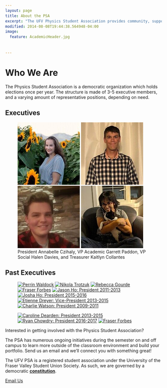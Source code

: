 ```yaml
---
layout: page
title: About the PSA
excerpt: "The UFV Physics Student Association provides community, support, and a voice for the physics and engineering students, and physics enthusiasts at the University of the Fraser Valley."
modified: 2014-08-08T19:44:38.564948-04:00
image:
  feature: AcademicHeader.jpg


---
```


# Who We Are

The Physics Student Association is a democratic organization which holds elections once per year. The structure is made of 3-5 executive members, and a varying amount of representative positions, depending on need.


## Executives
<figure class="fifth">
    <a href="mailto:president@ufvpsa.com"><img src="/images/Annabelle.jpg" alt="Annabelle Czihaly"/></a>
	<a href="mailto:vpacademic@ufvpsa.com"><img src="/images/Garrett.jpg" alt="Garrett Paddon"/></a>
	<a href="mailto:vpsocial@ufvpsa.com"><img src="/images/Halen.jpg" alt="Halen Davies"/></a>
	<!-- <a href="mailto:secretary@ufvpsa.com"><img src="/images/Donkey200.jpg" alt="Aaron Thiesen"/></a>-->
    <a href="mailto:treasurer@ufvpsa.com"><img src="/images/Kaitlyn.jpg" alt="Kaitlyn Collantes"/></a>
<figcaption> President Annabelle Czihaly, VP Academic Garrett Paddon, VP Social Halen Davies, and Treasurer Kaitlyn Collantes</figcaption>
</figure>

<!-- # Representatives
<figure class="quarter">
<figcaption></figcaption>
</figure> -->

 
## Past Executives
<figure class="quarter">
	<a href="https://ca.linkedin.com/in/perrin-waldock-58587410a"><img src="/images/Perrin200.jpg" alt="Perrin Waldock"/></a>
    <a href="/images/NikHeadshot.jpg"><img src="/images/NikHeadshot.jpg" alt="Nikola Trotzuk"/></a>
    <a href="/images/rebecca200.jpg"><img src="/images/rebecca200.jpg" alt="Rebecca Gourde"/></a>
    <a href="/images/FraserBW200.jpg"><img src="/images/FraserBW200.jpg" alt="Fraser Forbes"/></a>
	<a href="http://jasonho.me/"><img src="/images/JasonThumb.jpg" alt="Jason Ho: President 2011-2013"></a>
	<a href="http://www.joshaho.com"><img src="/images/JoshaHoThumb.jpg" alt="Josha Ho: President 2015-2016"></a>
	<a href="https://www.sfu.ca/physics/people/profiles/etienned.html"><img src="/images/EtienneThumb.jpg" alt="Etienne Dreyer: Vice-President 2013-2015"></a>
	<a href="http://www.math.uvic.ca/~dcwatson/"><img src="/images/CharlieThumb.png" alt="Charlie Watson: President 2009-2011"></a>
</figure>
<figure class="quarter">
<a href="mailto:caroline.e.r.dearden@gmail.com"><img src="/images/CarolineResized.jpg" alt="Caroline Dearden: President 2013-2015"></a>
<a href="mailto:@ryan.chowdhry@student.ufv.ca"><img src="/images/Ryan200.jpg" alt="Ryan Chowdry: President 2016-2017"></a>
<a href="mailto:fraser.forbes@student.ufv.ca"><img src="/images/FraserSpace200.jpg" alt="Fraser Forbes"></a>
</figure>


Interested in getting involved with the Physics Student Association?

The PSA has numerous ongoing initiatives during the semester on and off campus to learn more outside of the classroom environment and build your portfolio. Send us an email and we’ll connect you with something great!

The UFV PSA is a registered student association under the University of the Fraser Valley Student Union Society. As such, we are governed by a democratic [**constitution**]({{site.url}}/assets/pdfs/2016-04-08PSAConstitution.pdf).

<a markdown="0" href="mailto:president@ufvpsa.com" class="btn">Email Us</a>
